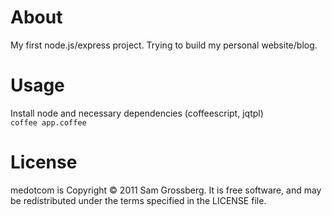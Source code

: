 # About
My first node.js/express project. Trying to build my personal website/blog.

# Usage
Install node and necessary dependencies (coffeescript, jqtpl)
<code>
coffee app.coffee
</code>

# License
medotcom is Copyright © 2011 Sam Grossberg. It is free software, and may be redistributed under the terms specified in the LICENSE file.
